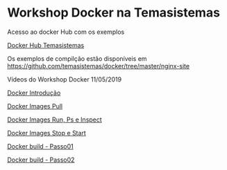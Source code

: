 # Workshop Docker na Temasistemas

Acesso ao docker Hub com os exemplos

[Docker Hub Temasistemas](https://hub.docker.com/?namespace=temasistemas)

Os exemplos de compilção estão disponíveis em https://github.com/temasistemas/docker/tree/master/nginx-site

Vídeos do Workshop Docker 11/05/2019

[Docker Introdução](https://github.com/temasistemas/docker/blob/master/videos/WorkShopDockerComandosBasicos_Introducao.mp4)

[Docker Images Pull](https://github.com/temasistemas/docker/blob/master/videos/WorkShopDockerComandosBasicos_Images_Pull.mp4)

[Docker Images Run, Ps e Inspect](https://github.com/temasistemas/docker/blob/master/videos/WorkShopDockerComandosBasicos_Run_Ps_Inspect.mp4)

[Docker Images Stop e Start](https://github.com/temasistemas/docker/blob/master/videos/WorkShopDockerComandosBasicos_Stop_Start.mp4)

[Docker build - Passo01](https://github.com/temasistemas/docker/blob/master/videos/WorkShopDockerBuild_Passo01.mp4)

[Docker build - Passo02](https://github.com/temasistemas/docker/blob/master/videos/WorkShopDockerBuild_Passo02.mp4)
